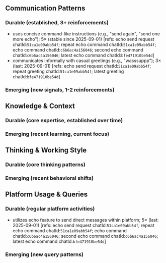 ## Communication Patterns
### Durable (established, 3+ reinforcements)
- uses concise command-like instructions (e.g., "send again", "send one more echo"); 5× (stable since 2025-09-01) [refs: echo send request chatId:`51ca1e09abb54f`; repeat echo command chatId:`51ca1e09abb54f`; echo command chatId:`c6b6ac4a156046`; second echo command chatId:`c6b6ac4a156046`; latest echo command chatId:`bfe471910be54d`]
- communicates informally with casual greetings (e.g., "wasssuppp"); 3× (last: 2025-09-01) [refs: echo send request chatId:`51ca1e09abb54f`; repeat greeting chatId:`51ca1e09abb54f`; latest greeting chatId:`bfe471910be54d`]

### Emerging (new signals, 1-2 reinforcements)

## Knowledge & Context
### Durable (core expertise, established over time)

### Emerging (recent learning, current focus)

## Thinking & Working Style
### Durable (core thinking patterns)

### Emerging (recent behavioral shifts)

## Platform Usage & Queries
### Durable (regular platform activities)
- utilizes echo feature to send direct messages within platform; 5× (last: 2025-09-01) [refs: echo send request chatId:`51ca1e09abb54f`; repeat echo command chatId:`51ca1e09abb54f`; echo command chatId:`c6b6ac4a156046`; second echo command chatId:`c6b6ac4a156046`; latest echo command chatId:`bfe471910be54d`]

### Emerging (new query patterns)